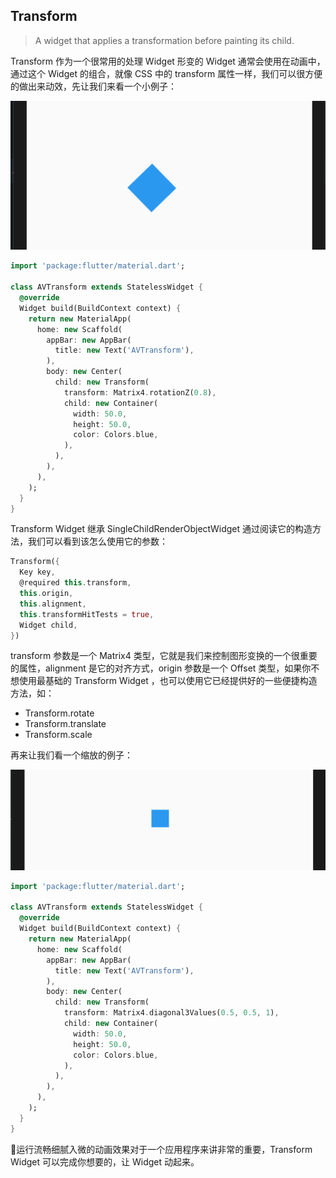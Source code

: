 ## Transform

> A widget that applies a transformation before painting its child.

Transform 作为一个很常用的处理 Widget 形变的 Widget 通常会使用在动画中，通过这个 Widget 的组合，就像 CSS 中的 transform 属性一样，我们可以很方便的做出来动效，先让我们来看一个小例子：

![](../images/flutter-65.png)

```dart
import 'package:flutter/material.dart';

class AVTransform extends StatelessWidget {
  @override
  Widget build(BuildContext context) {
    return new MaterialApp(
      home: new Scaffold(
        appBar: new AppBar(
          title: new Text('AVTransform'),
        ),
        body: new Center(
          child: new Transform(
            transform: Matrix4.rotationZ(0.8),
            child: new Container(
              width: 50.0,
              height: 50.0,
              color: Colors.blue,
            ),
          ),
        ),
      ),
    );
  }
}
```

Transform Widget 继承 SingleChildRenderObjectWidget 通过阅读它的构造方法，我们可以看到该怎么使用它的参数：

```dart
Transform({
  Key key,
  @required this.transform,
  this.origin,
  this.alignment,
  this.transformHitTests = true,
  Widget child,
})
```

transform 参数是一个 Matrix4 类型，它就是我们来控制图形变换的一个很重要的属性，alignment 是它的对齐方式，origin 参数是一个 Offset 类型，如果你不想使用最基础的 Transform Widget ，也可以使用它已经提供好的一些便捷构造方法，如：

- Transform.rotate
- Transform.translate
- Transform.scale

再来让我们看一个缩放的例子：

![](../images/flutter-66.png)

```dart
import 'package:flutter/material.dart';

class AVTransform extends StatelessWidget {
  @override
  Widget build(BuildContext context) {
    return new MaterialApp(
      home: new Scaffold(
        appBar: new AppBar(
          title: new Text('AVTransform'),
        ),
        body: new Center(
          child: new Transform(
            transform: Matrix4.diagonal3Values(0.5, 0.5, 1),
            child: new Container(
              width: 50.0,
              height: 50.0,
              color: Colors.blue,
            ),
          ),
        ),
      ),
    );
  }
}
```

运行流畅细腻入微的动画效果对于一个应用程序来讲非常的重要，Transform Widget 可以完成你想要的，让 Widget 动起来。